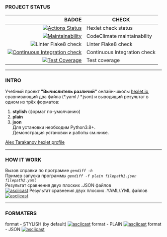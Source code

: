 ### PROJECT STATUS  
| BADGE | CHECK |
|------:|-------|
| [![Actions Status](https://github.com/alexartoff/python-project-lvl2/workflows/hexlet-check/badge.svg?branch=main)](https://github.com/alexartoff/python-project-lvl2/actions) | Hexlet check status |
| [![Maintainability](https://api.codeclimate.com/v1/badges/28a5c55358d65b95915b/maintainability)](https://codeclimate.com/github/alexartoff/python-project-lvl2/maintainability) | CodeClimate maintainability |
| ![Linter Flake8 check](https://github.com/alexartoff/python-project-lvl2/actions/workflows/mylint.yml/badge.svg?branch=main) | Linter Flake8 check |
| [![Continuous Integration check](https://github.com/alexartoff/python-project-lvl2/actions/workflows/python-package.yml/badge.svg?branch=main)](https://github.com/alexartoff/python-project-lvl2/actions/workflows/python-package.yml) | Continuous Integration check |
| [![Test Coverage](https://api.codeclimate.com/v1/badges/28a5c55358d65b95915b/test_coverage)](https://codeclimate.com/github/alexartoff/python-project-lvl2/test_coverage) | Test coverage |
   
***
### INTRO  
Учебный проект **"Вычислитель различий"** онлайн-школы [hexlet.io](https://ru.hexlet.io), сравнивающий два файла (*.yaml / *.json) и выводящий результат в одном из трёх форматов: 
1. **stylish** (формат по-умолчанию) 
2. **plain** 
3. **json**   
Для установки необходим Python3.8+.   
Демонстрация установки и работы см.ниже.  
   
[Alex Tarakanov hexlet profile](https://ru.hexlet.io/u/alexartoff)  
   
***
### HOW IT WORK  
Вызов справки по программе    *`gendiff -h`*   
Пример запуска программы    *`gendiff -f plain filepath1.json filepath2.yaml`*   
Результат сравнения двух плоских .JSON файлов    
[![asciicast](https://asciinema.org/a/PDgAPrjcFaLvYXwX3yKFuV4UY.svg)](https://asciinema.org/a/PDgAPrjcFaLvYXwX3yKFuV4UY)
Результат сравнения двух плоских .YAML/.YML файлов  
[![asciicast](https://asciinema.org/a/1vq8tKrfcqSqovJMj7tcffCXe.svg)](https://asciinema.org/a/1vq8tKrfcqSqovJMj7tcffCXe)
***
### FORMATERS  
format - STYLISH (by default) 
[![asciicast](https://asciinema.org/a/6BI9ls4aMZSZhzgBQ7AqgC01K.svg)](https://asciinema.org/a/6BI9ls4aMZSZhzgBQ7AqgC01K) 
format - PLAIN 
[![asciicast](https://asciinema.org/a/vJNWMsC1on6JZD9G0i00kjTvv.svg)](https://asciinema.org/a/vJNWMsC1on6JZD9G0i00kjTvv) 
format - JSON 
[![asciicast](https://asciinema.org/a/p3vZysM7szxjumo2wCHG9MR70.svg)](https://asciinema.org/a/p3vZysM7szxjumo2wCHG9MR70) 